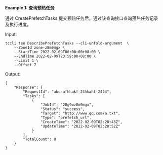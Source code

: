 **Example 1: 查询预热任务**

通过 CreatePrefetchTasks 提交预热任务后，通过该查询接口查询预热任务记录及执行进度。

Input: 

```
tccli teo DescribePrefetchTasks --cli-unfold-argument  \
    --ZoneId zone-z8m9mgx \
    --StartTime 2022-02-09T00:00:00+08:00 \
    --EndTime 2022-02-09T23:59:00+08:00 \
    --Limit 1 \
    --Offset 7
```

Output: 
```
{
    "Response": {
        "RequestId": "abc-afhhakf-24hkahf-2424",
        "Tasks": [
            {
                "JobId": "20g9wz8m9mgx",
                "Status": "success",
                "Target": "http://www.qq.com/a.txt",
                "Type": "prefetch_url",
                "CreateTime": "2022-02-09T02:28:43Z",
                "UpdateTime": "2022-02-09T02:28:52Z"
            }
        ],
        "TotalCount": 8
    }
}
```

